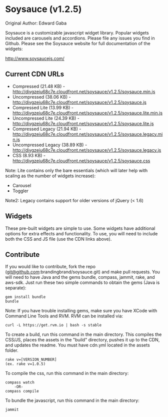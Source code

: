 # Soysauce (v1.2.5)
Original Author: Edward Gaba

Soysauce is a customizable javascript widget library. Popular widgets included are carousels and accordions. Please file any issues you find in Github. Please see the Soysauce website for full documentation of the widgets:

http://www.soysaucejs.com/

## Current CDN URLs
* Compressed (21.48 KB) - http://divgzeiu68c7e.cloudfront.net/soysauce/v1.2.5/soysauce.min.js
* Uncompressed (38.06 KB) - http://divgzeiu68c7e.cloudfront.net/soysauce/v1.2.5/soysauce.js
* Compressed Lite (13.99 KB) - http://divgzeiu68c7e.cloudfront.net/soysauce/v1.2.5/soysauce.lite.min.js
* Uncompressed Lite (24.39 KB) - http://divgzeiu68c7e.cloudfront.net/soysauce/v1.2.5/soysauce.lite.js
* Compressed Legacy (21.94 KB) - http://divgzeiu68c7e.cloudfront.net/soysauce/v1.2.5/soysauce.legacy.min.js
* Uncompressed Legacy (38.89 KB) - http://divgzeiu68c7e.cloudfront.net/soysauce/v1.2.5/soysauce.legacy.js
* CSS (8.93 KB) - http://divgzeiu68c7e.cloudfront.net/soysauce/v1.2.5/soysauce.css

Note: Lite contains only the bare essentials (which will later help with scaling as the number of widgets increase):
* Carousel
* Toggler

Note2: Legacy contains support for older versions of jQuery (< 1.6)

## Widgets
These pre-built widgets are simple to use. Some widgets have additional options for extra effects and functionality. To use, you will need to include both the CSS and JS file (use the CDN links above).

## Contribute
If you would like to contribute, fork the repo (git@github.com:brandingbrand/soysauce.git) and make pull requests. You will need to have Java and the gems bundle, compass, jammit, rake, and aws-sdk. Just run these two simple commands to obtain the gems (Java is separate):

	gem install bundle
	bundle

Note: If you have trouble installing gems, make sure you have XCode with Command Line Tools and RVM. RVM can be installed via:

	curl -L https://get.rvm.io | bash -s stable

To create a build, run this command in the main directory. This compiles the CSS/JS, places the assets in the "build" directory, pushes it up to the CDN, and updates the readme. You must have cdn.yml located in the assets folder.

	rake v=[VERSION_NUMBER]
	(ex. rake v=1.0.5)

To compile the css, run this command in the main directory:

	compass watch
		-OR-
	compass compile

To bundle the javascript, run this command in the main directory:

	jammit
